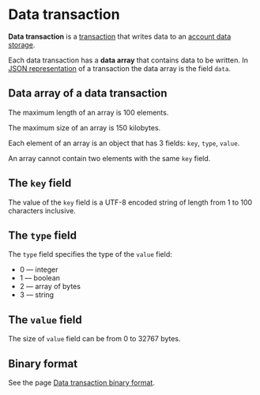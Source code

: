 # Data transaction

**Data transaction** is a [transaction](/blockchain/transaction.md) that writes data to an [account data storage](/blockchain/account-data-storage.md).

Each data transaction has a **data array** that contains data to be written. In [JSON representation](/blockchain/binary-format/transaction-binary-format/data-transaction-binary-format.md#json-representation) of a transaction the data array is the field `data`.

## Data array of a data transaction

The maximum length of an array is 100 elements.

The maximum size of an array is 150 kilobytes.

Each element of an array is an object that has 3 fields: `key`, `type`, `value`.

An array cannot contain two elements with the same `key` field.

## The `key` field

The value of the `key` field is a UTF-8 encoded string of length from 1 to 100 characters inclusive.

## The `type` field

The `type` field specifies the type of the `value` field:

* 0 — integer
* 1 — boolean
* 2 — array of bytes
* 3 — string

## The `value` field

The size of `value` field can be from 0 to 32767 bytes.

## Binary format

See the page [Data transaction binary format](/blockchain/binary-format/transaction-binary-format/data-transaction-binary-format.md).
